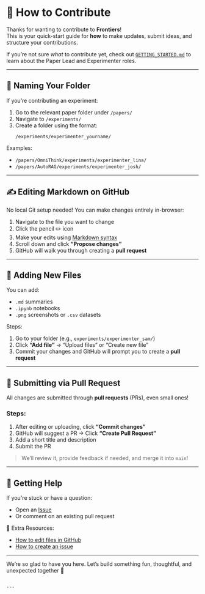 # 🤝 How to Contribute

Thanks for wanting to contribute to **Frontiers**!  
This is your quick-start guide for **how** to make updates, submit ideas, and structure your contributions.

If you’re not sure *what* to contribute yet, check out [`GETTING_STARTED.md`](./GETTING_STARTED.md) to learn about the Paper Lead and Experimenter roles.

---

## 📁 Naming Your Folder

If you’re contributing an experiment:

1. Go to the relevant paper folder under `/papers/`
2. Navigate to `/experiments/`
3. Create a folder using the format:
   ```
   /experiments/experimenter_yourname/
   ```

Examples:
- `/papers/OmniThink/experiments/experimenter_lina/`
- `/papers/AutoRAG/experiments/experimenter_josh/`

---

## ✍️ Editing Markdown on GitHub

No local Git setup needed! You can make changes entirely in-browser:

1. Navigate to the file you want to change
2. Click the pencil ✏️ icon
3. Make your edits using [Markdown syntax](https://www.markdownguide.org/basic-syntax/)
4. Scroll down and click **“Propose changes”**
5. GitHub will walk you through creating a **pull request**

---

## 📁 Adding New Files

You can add:
- `.md` summaries
- `.ipynb` notebooks
- `.png` screenshots or `.csv` datasets

Steps:
1. Go to your folder (e.g., `experiments/experimenter_sam/`)
2. Click **“Add file”** → “Upload files” or “Create new file”
3. Commit your changes and GitHub will prompt you to create a **pull request**

---

## 🔁 Submitting via Pull Request

All changes are submitted through **pull requests** (PRs), even small ones!

### Steps:
1. After editing or uploading, click **“Commit changes”**
2. GitHub will suggest a PR → Click **“Create Pull Request”**
3. Add a short title and description
4. Submit the PR

> We’ll review it, provide feedback if needed, and merge it into `main`!

---

## 💬 Getting Help

If you're stuck or have a question:
- Open an [Issue](https://github.com/YOUR_REPO/issues)
- Or comment on an existing pull request

🧰 Extra Resources:
- [How to edit files in GitHub](https://docs.github.com/en/repositories/working-with-files/managing-files/editing-files)
- [How to create an issue](https://docs.github.com/en/issues/tracking-your-work-with-issues/creating-an-issue)

---

We’re so glad to have you here. Let’s build something fun, thoughtful, and unexpected together 🌱
```

---
